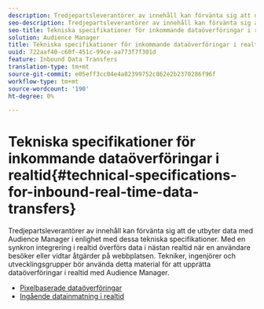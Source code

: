 ```yaml
---
description: Tredjepartsleverantörer av innehåll kan förvänta sig att de utbyter data med Audience Manager i enlighet med dessa tekniska specifikationer. Med en synkron integrering i realtid överförs data i nästan realtid när en användare besöker eller vidtar åtgärder på webbplatsen. Tekniker, ingenjörer och utvecklingsgrupper bör använda detta material för att upprätta dataöverföringar i realtid med Audience Manager.
seo-description: Tredjepartsleverantörer av innehåll kan förvänta sig att de utbyter data med Audience Manager i enlighet med dessa tekniska specifikationer. Med en synkron integrering i realtid överförs data i nästan realtid när en användare besöker eller vidtar åtgärder på webbplatsen. Tekniker, ingenjörer och utvecklingsgrupper bör använda detta material för att upprätta dataöverföringar i realtid med Audience Manager.
seo-title: Tekniska specifikationer för inkommande dataöverföringar i realtid
solution: Audience Manager
title: Tekniska specifikationer för inkommande dataöverföringar i realtid
uuid: 722aaf40-c60f-451c-99ce-aa773f7f301d
feature: Inbound Data Transfers
translation-type: tm+mt
source-git-commit: e05eff3cc04e4a82399752c862e2b2370286f96f
workflow-type: tm+mt
source-wordcount: '190'
ht-degree: 0%

---
```



# Tekniska specifikationer för inkommande dataöverföringar i realtid{#technical-specifications-for-inbound-real-time-data-transfers}

Tredjepartsleverantörer av innehåll kan förvänta sig att de utbyter data med Audience Manager i enlighet med dessa tekniska specifikationer. Med en synkron integrering i realtid överförs data i nästan realtid när en användare besöker eller vidtar åtgärder på webbplatsen. Tekniker, ingenjörer och utvecklingsgrupper bör använda detta material för att upprätta dataöverföringar i realtid med Audience Manager.

<!-- c_rt_realtime_intro.xml -->

* [Pixelbaserade dataöverföringar](/help/using/integration/sending-audience-data/real-time-data-integration/pixel-based-data-transfer.md)
* [Ingående datainmatning i realtid](/help/using/integration/sending-audience-data/real-time-data-integration/real-time-data-transfer.md)
